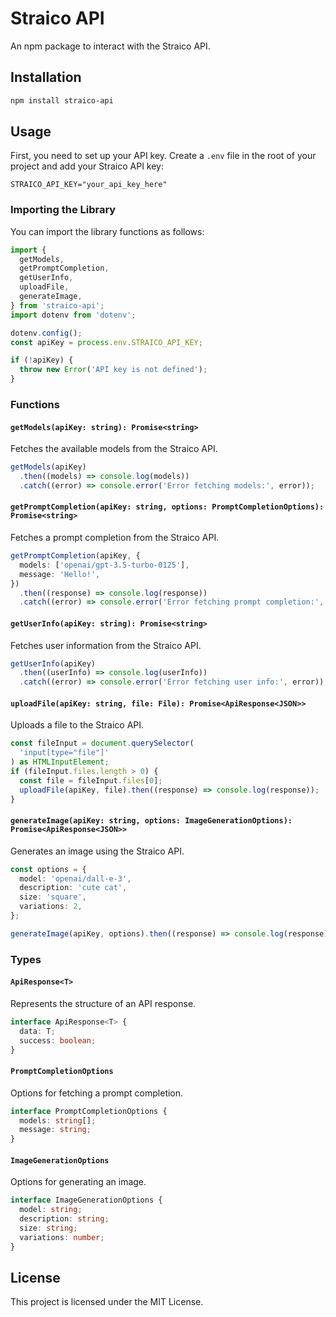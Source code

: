 # Straico API

An npm package to interact with the Straico API.

## Installation

```bash
npm install straico-api
```

## Usage

First, you need to set up your API key. Create a `.env` file in the root of your project and add your Straico API key:

```env
STRAICO_API_KEY="your_api_key_here"
```

### Importing the Library

You can import the library functions as follows:

```ts
import {
  getModels,
  getPromptCompletion,
  getUserInfo,
  uploadFile,
  generateImage,
} from 'straico-api';
import dotenv from 'dotenv';

dotenv.config();
const apiKey = process.env.STRAICO_API_KEY;

if (!apiKey) {
  throw new Error('API key is not defined');
}
```

### Functions

#### `getModels(apiKey: string): Promise<string>`

Fetches the available models from the Straico API.

```ts
getModels(apiKey)
  .then((models) => console.log(models))
  .catch((error) => console.error('Error fetching models:', error));
```

#### `getPromptCompletion(apiKey: string, options: PromptCompletionOptions): Promise<string>`

Fetches a prompt completion from the Straico API.

```ts
getPromptCompletion(apiKey, {
  models: ['openai/gpt-3.5-turbo-0125'],
  message: 'Hello!',
})
  .then((response) => console.log(response))
  .catch((error) => console.error('Error fetching prompt completion:', error));
```

#### `getUserInfo(apiKey: string): Promise<string>`

Fetches user information from the Straico API.

```ts
getUserInfo(apiKey)
  .then((userInfo) => console.log(userInfo))
  .catch((error) => console.error('Error fetching user info:', error));
```

#### `uploadFile(apiKey: string, file: File): Promise<ApiResponse<JSON>>`

Uploads a file to the Straico API.

```ts
const fileInput = document.querySelector(
  'input[type="file"]'
) as HTMLInputElement;
if (fileInput.files.length > 0) {
  const file = fileInput.files[0];
  uploadFile(apiKey, file).then((response) => console.log(response));
}
```

#### `generateImage(apiKey: string, options: ImageGenerationOptions): Promise<ApiResponse<JSON>>`

Generates an image using the Straico API.

```ts
const options = {
  model: 'openai/dall-e-3',
  description: 'cute cat',
  size: 'square',
  variations: 2,
};

generateImage(apiKey, options).then((response) => console.log(response));
```

### Types

#### `ApiResponse<T>`

Represents the structure of an API response.

```ts
interface ApiResponse<T> {
  data: T;
  success: boolean;
}
```

#### `PromptCompletionOptions`

Options for fetching a prompt completion.

```ts
interface PromptCompletionOptions {
  models: string[];
  message: string;
}
```

#### `ImageGenerationOptions`

Options for generating an image.

```ts
interface ImageGenerationOptions {
  model: string;
  description: string;
  size: string;
  variations: number;
}
```

## License

This project is licensed under the MIT License.
